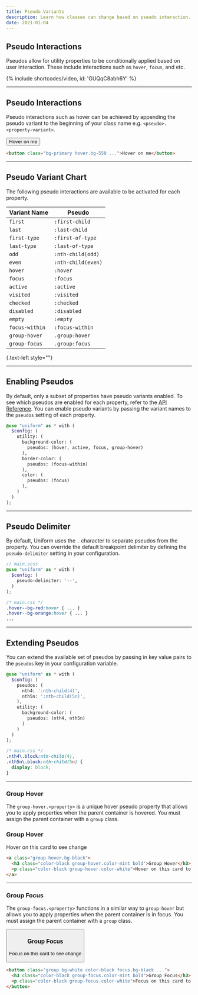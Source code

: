 ```yaml
---
title: Pseudo Variants
description: Learn how classes can change based on pseudo interaction.
date: 2021-01-04
---
```


## Pseudo Interactions

Pseudos allow for utility properties to be conditionally applied based on user interaction. These include interactions such as `hover`, `focus`, and etc.

{% include shortcodes/video, id: 'GUQqC8abh6Y' %}

---

## Pseudo Interactions

Pseudo interactions such as hover can be achieved by appending the pseudo variant to the beginning of your class name e.g. `<pseudo>.<property-variant>`.

<section class="flex align-items-center justify-content-center bg-cool-gray bg-50 p-20 h-192 radius-md mb-24">
  <button class="p-12 px-20 bold color-white radius-sm bg-primary hover.bg-550">
    Hover on me
  </button>
</section>

```html
<button class="bg-primary hover.bg-550 ...">Hover on me</button>
```

---

## Pseudo Variant Chart

The following pseudo interactions are available to be activated for each property.

| Variant Name | Pseudo |
| - | - |
| `first` | `:first-child` |
| `last` | `:last-child` |
| `first-type` | `:first-of-type` |
| `last-type` | `:last-of-type` |
| `odd` | `:nth-child(odd)` |
| `even` | `:nth-child(even)` |
| `hover` | `:hover` |
| `focus` | `:focus` |
| `active` | `:active` |
| `visited` | `:visited` |
| `checked` | `:checked` |
| `disabled` | `:disabled` |
| `empty` | `:empty` |
| `focus-within` | `:focus-within` |
| `group-hover` | `.group:hover` |
| `group-focus` | `.group:focus` |

{.text-left style=""}

---

## Enabling Pseudos

By default, only a subset of properties have pseudo variants enabled. To see which pseudos are enabled for each property, refer to the [API Reference](/api-reference). You can enable pseudo variants by passing the variant names to the `pseudos` setting of each property.

```scss
@use "uniform" as * with (
  $config: (
    utility: (
      background-color: (
      	pseudos: (hover, active, focus, group-hover)
      ),
      border-color: (
      	pseudos: (focus-within)
      ),
      color: (
        pseudos: (focus)
      ),
    )
  )
);
```

---

## Pseudo Delimiter

By default, Uniform uses the `.` character to separate pseudos from the property. You can override the default breakpoint delimiter by defining the `pseudo-delimiter` setting in your configuration.

```scss
// main.scss
@use "uniform" as * with (
  $config: (
    pseudo-delimiter: '--',
  )
);
```

```css
/* main.css */
.hover--bg-red:hover { ... }
.hover--bg-orange:hover { ... }
...
```

---

## Extending Pseudos

You can extend the available set of pseudos by passing in key value pairs to the `pseudos` key in your configuration variable.

```scss
@use "uniform" as * with (
  $config: (
    pseudos: (
      nth4: ':nth-child(4)',
      nth5n: ':nth-child(5n)',
    ),
    utility: (
      background-color: (
        pseudos: (nth4, nth5n)
      )
    )
  )
);
```

```css
/* main.css */
.nth4\.block:nth-child(4),
.nth5n\.block:nth-child(5n) { 
  display: block;
}
```

---

### Group Hover

The `group-hover.<property>` is a unique hover pseudo property that allows you to apply properties when the parent container is hovered. You must assign the parent container with a `group` class.

<section class="flex align-items-center justify-content-center bg-cool-gray bg-50 p-20 h-192 radius-md mb-24">
  <a class="group bg-white color-black hover.bg-black block p-20 radius-md">
    <h3 class="color-black group-hover.color-mint bold">Group Hover</h3>
    <p class="color-black group-hover.color-white">Hover on this card to see change</p>
  </a>
</section>

```html
<a class="group hover.bg-black">
  <h3 class="color-black group-hover.color-mint bold">Group Hover</h3>
  <p class="color-black group-hover.color-white">Hover on this card to see change</p>
</a>
```

---

### Group Focus

The `group-focus.<property>` functions in a similar way to `group-hover` but allows you to apply properties when the parent container is in focus. You must assign the parent container with a `group` class.

<section class="flex align-items-center justify-content-center bg-cool-gray bg-50 p-20 h-192 radius-md mb-24">
  <button class="group bg-white color-black focus.bg-black block p-20 radius-md text-left">
    <h3 class="color-black group-focus.color-mint bold">Group Focus</h3>
    <p class="color-black group-focus.color-white">Focus on this card to see change</p>
  </button>
</section>

```html
<button class="group bg-white color-black focus.bg-black ...">
  <h3 class="color-black group-focus.color-mint bold">Group Focus</h3>
  <p class="color-black group-focus.color-white">Focus on this card to see change</p>
</button>
```

